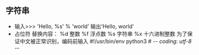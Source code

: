 ## 字符串
- 输入>>> 'Hello, %s' % 'world'
输出'Hello, world'
- 占位符	替换内容：
%d	整数
%f	浮点数
%s	字符串
%x	十六进制整数
为了保证中文被正常识别，编码前输入 #!/usr/bin/env python3   # -*- coding: utf-8 -*-
